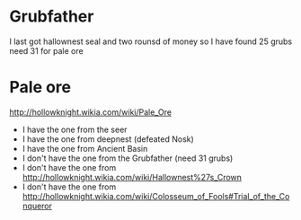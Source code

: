 # Grubfather
I last got hallownest seal and two rounsd of money
so I have found 25 grubs
need 31 for pale ore

# Pale ore
http://hollowknight.wikia.com/wiki/Pale_Ore

- I have the one from the seer
- I have the one from deepnest (defeated Nosk)
- I have the one from Ancient Basin
- I don't have the one from the Grubfather (need 31 grubs)
- I don't have the one from http://hollowknight.wikia.com/wiki/Hallownest%27s_Crown
- I don't have the one from http://hollowknight.wikia.com/wiki/Colosseum_of_Fools#Trial_of_the_Conqueror